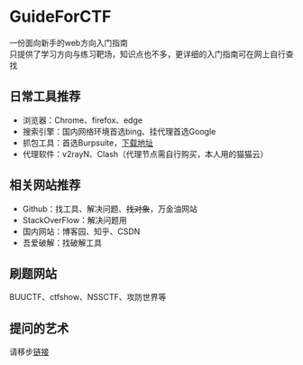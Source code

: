 # GuideForCTF

一份面向新手的web方向入门指南  
只提供了学习方向与练习靶场，知识点也不多，更详细的入门指南可在网上自行查找

## 日常工具推荐

- 浏览器：Chrome、firefox、edge
- 搜索引擎：国内网络环境首选bing、挂代理首选Google
- 抓包工具：首选Burpsuite，[下载地址](https://www.52pojie.cn/thread-1544866-1-1.html)
- 代理软件：v2rayN、Clash（代理节点需自行购买，本人用的猫猫云）

## 相关网站推荐

- Github：找工具、解决问题、~~找对象~~，万金油网站
- StackOverFlow：解决问题用
- 国内网站：博客园、知乎、CSDN
- 吾爱破解：找破解工具

## 刷题网站

BUUCTF、ctfshow、NSSCTF、攻防世界等

## 提问的艺术

请移步[链接](https://github.com/betaseeker/How-To-Ask-Questions)